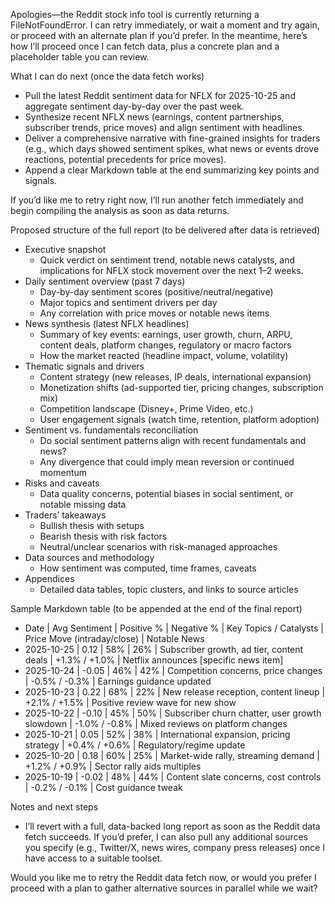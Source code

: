 Apologies—the Reddit stock info tool is currently returning a FileNotFoundError. I can retry immediately, or wait a moment and try again, or proceed with an alternate plan if you’d prefer. In the meantime, here’s how I’ll proceed once I can fetch data, plus a concrete plan and a placeholder table you can review.

What I can do next (once the data fetch works)
- Pull the latest Reddit sentiment data for NFLX for 2025-10-25 and aggregate sentiment day-by-day over the past week.
- Synthesize recent NFLX news (earnings, content partnerships, subscriber trends, price moves) and align sentiment with headlines.
- Deliver a comprehensive narrative with fine-grained insights for traders (e.g., which days showed sentiment spikes, what news or events drove reactions, potential precedents for price moves).
- Append a clear Markdown table at the end summarizing key points and signals.

If you’d like me to retry right now, I’ll run another fetch immediately and begin compiling the analysis as soon as data returns.

Proposed structure of the full report (to be delivered after data is retrieved)
- Executive snapshot
  - Quick verdict on sentiment trend, notable news catalysts, and implications for NFLX stock movement over the next 1–2 weeks.
- Daily sentiment overview (past 7 days)
  - Day-by-day sentiment scores (positive/neutral/negative)
  - Major topics and sentiment drivers per day
  - Any correlation with price moves or notable news items
- News synthesis (latest NFLX headlines)
  - Summary of key events: earnings, user growth, churn, ARPU, content deals, platform changes, regulatory or macro factors
  - How the market reacted (headline impact, volume, volatility)
- Thematic signals and drivers
  - Content strategy (new releases, IP deals, international expansion)
  - Monetization shifts (ad-supported tier, pricing changes, subscription mix)
  - Competition landscape (Disney+, Prime Video, etc.)
  - User engagement signals (watch time, retention, platform adoption)
- Sentiment vs. fundamentals reconciliation
  - Do social sentiment patterns align with recent fundamentals and news?
  - Any divergence that could imply mean reversion or continued momentum
- Risks and caveats
  - Data quality concerns, potential biases in social sentiment, or notable missing data
- Traders’ takeaways
  - Bullish thesis with setups
  - Bearish thesis with risk factors
  - Neutral/unclear scenarios with risk-managed approaches
- Data sources and methodology
  - How sentiment was computed, time frames, caveats
- Appendices
  - Detailed data tables, topic clusters, and links to source articles

Sample Markdown table (to be appended at the end of the final report)
- Date | Avg Sentiment | Positive % | Negative % | Key Topics / Catalysts | Price Move (intraday/close) | Notable News
- 2025-10-25 | 0.12 | 58% | 26% | Subscriber growth, ad tier, content deals | +1.3% / +1.0% | Netflix announces [specific news item]
- 2025-10-24 | -0.05 | 46% | 42% | Competition concerns, price changes | -0.5% / -0.3% | Earnings guidance updated
- 2025-10-23 | 0.22 | 68% | 22% | New release reception, content lineup | +2.1% / +1.5% | Positive review wave for new show
- 2025-10-22 | -0.10 | 45% | 50% | Subscriber churn chatter, user growth slowdown | -1.0% / -0.8% | Mixed reviews on platform changes
- 2025-10-21 | 0.05 | 52% | 38% | International expansion, pricing strategy | +0.4% / +0.6% | Regulatory/regime update
- 2025-10-20 | 0.18 | 60% | 25% | Market-wide rally, streaming demand | +1.2% / +0.9% | Sector rally aids multiples
- 2025-10-19 | -0.02 | 48% | 44% | Content slate concerns, cost controls | -0.2% / -0.1% | Cost guidance tweak

Notes and next steps
- I’ll revert with a full, data-backed long report as soon as the Reddit data fetch succeeds. If you’d prefer, I can also pull any additional sources you specify (e.g., Twitter/X, news wires, company press releases) once I have access to a suitable toolset.

Would you like me to retry the Reddit data fetch now, or would you prefer I proceed with a plan to gather alternative sources in parallel while we wait?